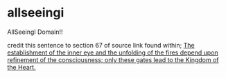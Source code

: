 # allseeingi
AllSeeingI Domain!!

credit this sentence to section 67 of source link found within; [The establishment of the inner eye and the unfolding of the fires depend upon refinement of the consciousness; only these gates lead to the Kingdom of the Heart.](http://agniyoga.org/ay_en/Heart.php)



